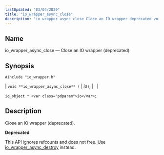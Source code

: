```yaml
---
lastUpdated: "03/04/2020"
title: "io_wrapper_async_close"
description: "io wrapper async close Close an IO wrapper deprecated void io wrapper async close io io object io Close an IO wrapper deprecated This API ignores refcounts and does not free Use io wrapper async destroy instead..."
---
```


<a name="apis.io_wrapper_async_close"></a> 
## Name

io_wrapper_async_close — Close an IO wrapper (deprecated)

## Synopsis

`#include "io_wrapper.h"`

| `void **io_wrapper_async_close** (` | <var class="pdparam">io</var>`)`; |   |

`io_object * <var class="pdparam">io</var>`;<a name="idp53505296"></a> 
## Description

Close an IO wrapper (deprecated).

**<a name="idp53506512"></a> Deprecated**

This API ignores refcounts and does not free. Use [io_wrapper_async_destroy](/momentum/3/3-api/apis-io-wrapper-async-destroy) instead.